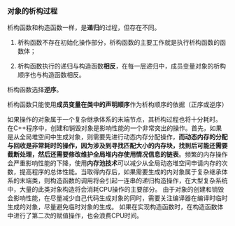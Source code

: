 ### 对象的析构过程

析构函数和构造函数一样，是**递归**的过程，但存在不同。

1. 析构函数不存在初始化操作部分，析构函数的主要工作就是执行析构函数的函数体；

2. 析构函数执行的递归与构造函数**相反**，在每一层递归中，成员变量对象的析构顺序也与构造函数相反。



析构函数选择**逆序**。

析构函数只能使用**成员变量在类中的声明顺序**作为析构顺序的依据（正序或逆序）



如果操作的对象属于一个复杂继承体系的末端节点，其析构过程也将十分耗时。
在C++程序中，创建和销毁对象是影响性能的一个非常突出的操作。首先，如果是从全局堆空间中生成对象，则需要先进行动态内存分配操作，**而动态内存的分配与回收是非常耗时的操作，因为涉及到寻找匹配大小的内存块，找到后可能还需要截断处理，然后还需要修改维护全局堆内存使用情况信息的链表**。频繁的内存操作会严重影响性能的下降，使用**内存池技术**可以减少从全局动态堆空间申请内存的次数，提高程序的总体性能。当取得内存后，如果需要生成的内对象属于复杂继承体系的末端类，则构造函数的调用将会引起一连串的递归构造操作，在大型复杂系统中，大量的此类对象构造将会消耗CPU操作的主要部分。
由于对象的创建和销毁会影响性能，在尽量减少自己代码生成对象的同时，需要关注编译器在编译时临时生成的对象，尽量避免临时对象的生成。
如果在实现构造函数时，在构造函数体中进行了第二次的赋值操作，也会浪费CPU时间。